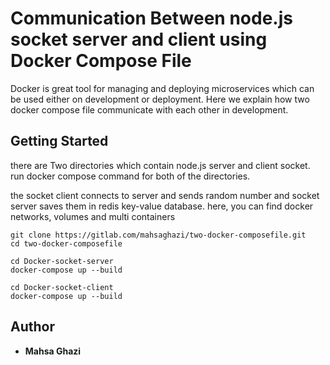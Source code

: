 # Communication Between node.js socket server and client using Docker Compose File 

Docker is great tool for managing and deploying microservices which can be used either on development or deployment. Here we explain how two docker compose file communicate with each other in development.

## Getting Started

there are Two directories which contain node.js server and client socket.
run docker compose command for both of the directories.

the socket client connects to server and sends random number and socket server saves them in redis key-value database.
here, you can find docker networks, volumes and multi containers

```
git clone https://gitlab.com/mahsaghazi/two-docker-composefile.git
cd two-docker-composefile

cd Docker-socket-server
docker-compose up --build

cd Docker-socket-client 
docker-compose up --build

```

## Author

* **Mahsa Ghazi**


